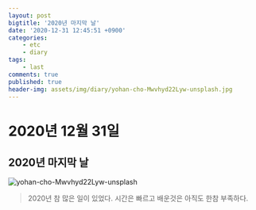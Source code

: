 ```yaml
---
layout: post
bigtitle: '2020년 마지막 날'
date: '2020-12-31 12:45:51 +0900'
categories:
    - etc
    - diary
tags:
    - last
comments: true
published: true
header-img: assets/img/diary/yohan-cho-Mwvhyd22Lyw-unsplash.jpg
---
```


# 2020년 12월 31일

## 2020년 마지막 날

![yohan-cho-Mwvhyd22Lyw-unsplash](/assets/img/etc/diary/yohan-cho-Mwvhyd22Lyw-unsplash.jpg)

> 2020년 참 많은 일이 있었다.
> 시간은 빠르고 배운것은 아직도 한참 부족하다.
